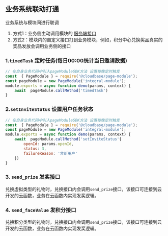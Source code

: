 ## 业务系统联动打通

业务系统与模块间进行联调

1. 方式1：业务侧主动调用模块的 [服务端接口](./api.md#服务端接口)
2. 方式2：模块内的自定义接口打到业务模块，例如，积分中心兑换奖品真实的奖品发放会调用业务侧的接口

### 1.`timedTask` 定时任务(每日00:00统计当日邀请数据)

```js
// 在自身业务代码中引入pageModuleSDK方法 设置每晚定时触发
const  { PageModule } = require('@cloudbase/page-module');
const pageModule = new PageModule('integral-module');
module.exports = async function demo(params, context) {
    await  pageModule.callMethod('timedTask')
}
```

### 2.`setInviteStatus` 设置用户任务状态

```js
// 在自身业务代码中引入pageModuleSDK方法 设置每晚定时触发
const  { PageModule } = require('@cloudbase/page-module');
const pageModule = new PageModule('integral-module');
module.exports = async function demo(params, context) {
    await  pageModule.callMethod('setInviteStatus'{
        openId: params.openId,
        status: 3,
        failureReason: '非新用户'
    })
}
```

### 3. `send_prize` 发奖接口

兑换虚拟类型的礼物时，兑换接口内会调用`send_prize`接口，该接口可连接到云开发的云函数，业务在云函数内实现发奖逻辑。

### 4. `send_faceValue` 发积分接口

兑换积分类型的礼物时，兑换接口内会调用`send_prize`接口，该接口可连接到云开发的云函数，业务在云函数内实现发奖逻辑。
